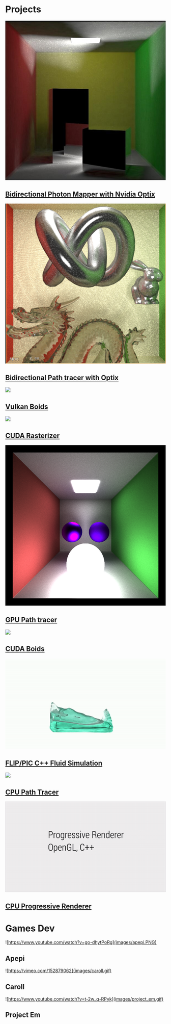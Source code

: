 # Projects

![](images/bpm.jpg)

[Bidirectional Photon Mapper with Nvidia Optix](https://github.com/GPU-VCM/BDPM)
--------------------------------------------------------------------------------

![](images/test_render.PNG)

[Bidirectional Path tracer with Optix](https://github.com/GPU-VCM/BDPM/tree/dev-bdpt)
---------------------------------------------------------------------------------------

 ![](images/boids.gif)

[Vulkan Boids](https://github.com/aksris/Project6-Vulkan-Flocking)
------------------------------------------------------------------

 ![](images/cesium_truck.gif)

[CUDA Rasterizer](https://github.com/aksris/Project4-CUDA-Rasterizer)
---------------------------------------------------------------------

 ![](images/cornell.png)

[GPU Path tracer](https://github.com/aksris/Project3-CUDA-Path-Tracer)
----------------------------------------------------------------------

 ![](images/perf_256_std.gif)

[CUDA Boids](https://github.com/aksris/Project1-CUDA-Flocking)
--------------------------------------------------------------

 ![](images/fluid_sim.gif)

[FLIP/PIC C++ Fluid Simulation](https://github.com/aksris/thanda)
-----------------------------------------------------------------

 ![](images/cpu_PT.gif)

[CPU Path Tracer](https://github.com/aksris/PathTracer)
-------------------------------------------------------

 ![](images/progressive_renderer.gif)

[CPU Progressive Renderer](https://github.com/aksris/PathTracer)
----------------------------------------------------------------

# Games Dev

![https://www.youtube.com/watch?v=go-dhytPoRg](images/apepi.PNG)

Apepi
-----

 ![https://vimeo.com/152879062](images/caroll.gif)

Caroll
------

 ![https://www.youtube.com/watch?v=t-2w_q-RPyk](images/project_em.gif)

Project Em
----------
